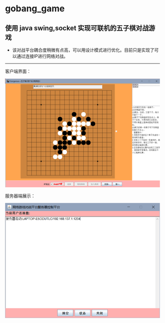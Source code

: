 # gobang_game
## 使用 java swing,socket 实现可联机的五子棋对战游戏
* 该对战平台耦合度稍微有点高，可以用设计模式进行优化。目前只是实现了可以通过连接IP进行网络对战。
----

客户端界面：

![客户端界面](https://github.com/Dylan666666/gobang_game/blob/master/image/ClientRunner.png)

服务器端展示：

![服务器端界面](https://github.com/Dylan666666/gobang_game/blob/master/image/ServerRunner.png)


